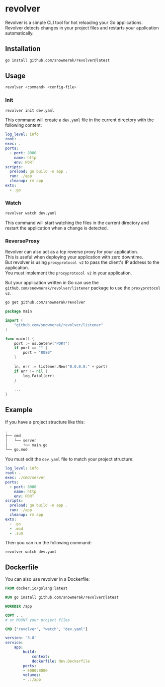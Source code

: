 # revolver

Revolver is a simple CLI tool for hot reloading your Go applications.  
Revolver detects changes in your project files and restarts your application automatically.

## Installation

```bash
go install github.com/snowmerak/revolver@latest
```

## Usage

```bash
revolver <command> <config-file>
```

### Init

```bash
revolver init dev.yaml
```

This command will create a `dev.yaml` file in the current directory with the following content:

```yaml
log_level: info
root: .
exec: .
ports:
  - port: 8080
    name: http
    env: PORT
scripts:
  preload: go build -o app .
  run: ./app
  cleanup: rm app
exts:
  - .go
```

### Watch

```bash
revolver watch dev.yaml
```

This command will start watching the files in the current directory and restart the application when a change is detected.

### ReverseProxy

Revolver can also act as a tcp reverse proxy for your application.  
This is useful when deploying your application with zero downtime.  
But revolver is using `proxyprotocol v2` to pass the client's IP address to the application.  
You must implement the `proxyprotocol v2` in your application.

But your application written in Go can use the `github.com/snowmerak/revolver/listener` package to use the `proxyprotocol v2`.

```bash
go get github.com/snowmerak/revolver
```

```go
package main

import (
	"github.com/snowmerak/revolver/listener"
)

func main() {
	port := os.Getenv("PORT")
	if port == "" {
        port = "8080"
	}
	
    ln, err := listener.New("0.0.0.0:" + port)
	if err != nil {
        log.Fatal(err)
    }
	
	...
}
````

## Example

If you have a project structure like this:

```bash
.
├── cmd
│   └── server
│       └── main.go
└── go.mod
```

You must edit the `dev.yaml` file to match your project structure:

```yaml
log_level: info
root: .
exec: ./cmd/server
ports:
  - port: 8080
    name: http
    env: PORT
scripts:
  preload: go build -o app .
  run: ./app
  cleanup: rm app
exts:
  - .go
  - .mod
  - .sum
```

Then you can run the following command:

```
revolver watch dev.yaml
```

## Dockerfile

You can also use revolver in a Dockerfile:

```Dockerfile
FROM docker.io/golang:latest

RUN go install github.com/snowmerak/revolver@latest

WORKDIR /app

COPY . .
# or MOUNT your project files

CMD ["revolver", "watch", "dev.yaml"]
```

```yaml
version: '3.8'
service:
    app:
        build:
            context:
            dockerfile: dev.Dockerfile
        ports:
        - 8080:8080
        volumes:
        - .:/app
```
